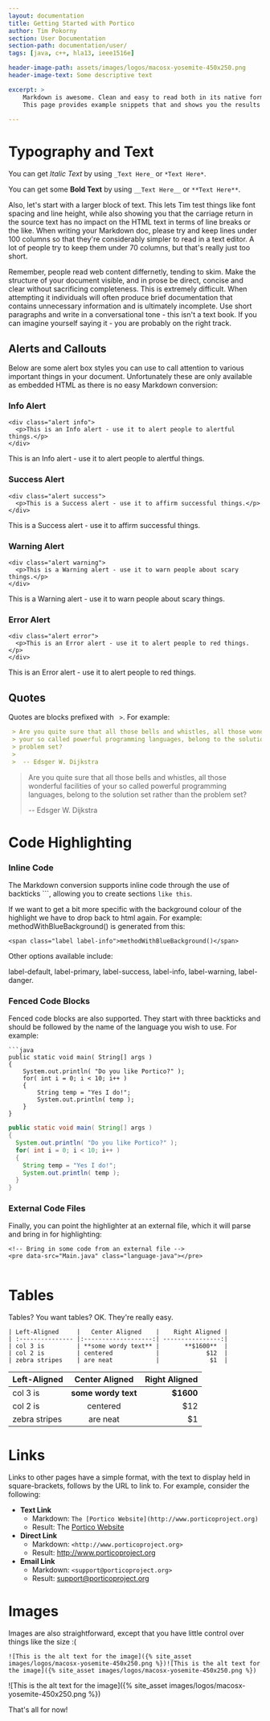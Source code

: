 ```yaml
---
layout: documentation
title: Getting Started with Portico
author: Tim Pokorny
section: User Documentation
section-path: documentation/user/
tags: [java, c++, hla13, ieee1516e]

header-image-path: assets/images/logos/macosx-yosemite-450x250.png
header-image-text: Some descriptive text

excerpt: > 
    Markdown is awesome. Clean and easy to read both in its native form, and when transformed.
    This page provides example snippets that and shows you the results for the Portico site.

---
```


Typography and Text
===================

You can get _Italic Text_ by using `_Text Here_` or `*Text Here*`.

You can get some **Bold Text** by using `__Text Here__` or `**Text Here**`.

Also, let's start with a larger block of text. This lets Tim test things like font spacing
and line height, while also showing you that the carriage return in the source text has no
impact on the HTML text in terms of line breaks or the like. When writing your Markdown doc,
please try and keep lines under 100 columns so that they're considerably simpler to read in
a text editor. A lot of people try to keep them under 70 columns, but that's really just too short.

Remember, people read web content differnetly, tending to skim. Make the structure of your document
visible, and in prose be direct, concise and clear without sacrificing completeness. This is
extremely difficult. When attempting it individuals will often produce brief documentation that
contains unnecessary information and is ultimately incomplete. Use short paragraphs and write in a
conversational tone - this isn't a text book. If you can imagine yourself saying it - you are
probably on the right track.


Alerts and Callouts
-------------------
Below are some alert box styles you can use to call attention to various important things
in your document. Unfortunately these are only available as embedded HTML as there is no
easy Markdown conversion:

### Info Alert

```markup
<div class="alert info">
  <p>This is an Info alert - use it to alert people to alertful things.</p>
</div>
```

<div class="alert info">
  <p>This is an Info alert - use it to alert people to alertful things.</p>
</div>

### Success Alert

```markup
<div class="alert success">
  <p>This is a Success alert - use it to affirm successful things.</p>
</div>
```

<div class="alert success">
  <p>This is a Success alert - use it to affirm successful things.</p>
</div>

### Warning Alert

```markup
<div class="alert warning">
  <p>This is a Warning alert - use it to warn people about scary things.</p>
</div>
```

<div class="alert warning">
  <p>This is a Warning alert - use it to warn people about scary things.</p>
</div>

### Error Alert

```markup
<div class="alert error">
  <p>This is an Error alert - use it to alert people to red things.</p>
</div>
```

<div class="alert error">
  <p>This is an Error alert - use it to alert people to red things.</p>
</div>

Quotes
--------
Quotes are blocks prefixed with ` >`. For example:

```markdown
 > Are you quite sure that all those bells and whistles, all those wonderful facilities of
 > your so called powerful programming languages, belong to the solution set rather than the
 > problem set?
 > 
 >  -- Edsger W. Dijkstra
```

 > Are you quite sure that all those bells and whistles, all those wonderful facilities of
 > your so called powerful programming languages, belong to the solution set rather than the
 > problem set?
 > 
 >  -- Edsger W. Dijkstra


Code Highlighting
=================

### Inline Code

The Markdown conversion supports inline code through the use of backticks ```, allowing you to
create sections `like this`.

If we want to get a bit more specific with the background colour of the highlight we have to
drop back to html again. For example: <span class="label label-info">methodWithBlueBackground()</span>
is generated from this:

```markup
<span class="label label-info">methodWithBlueBackground()</span>
```

Other options available include:

<span class="label label-default">label-default</span>, 
<span class="label label-primary">label-primary</span>, 
<span class="label label-success">label-success</span>, 
<span class="label label-info">label-info</span>, 
<span class="label label-warning">label-warning</span>, 
<span class="label label-danger">label-danger</span>.

### Fenced Code Blocks

Fenced code blocks are also supported. They start with three backticks and should be followed by
the name of the language you wish to use. For example:

```
```java
public static void main( String[] args )
{
	System.out.println( "Do you like Portico?" );
	for( int i = 0; i < 10; i++ )
	{
		String temp = "Yes I do!";
		System.out.println( temp );
	}
}
```

```java
public static void main( String[] args )
{
  System.out.println( "Do you like Portico?" );
  for( int i = 0; i < 10; i++ )
  {
    String temp = "Yes I do!";
    System.out.println( temp );
  }
}
```

### External Code Files

Finally, you can point the highlighter at an external file, which it will parse and bring in
for highlighting:

```markup
<!-- Bring in some code from an external file -->
<pre data-src="Main.java" class="language-java"></pre>
```

<pre data-src="Main.java" class="language-java"></pre>


Tables
======
Tables? You want tables? OK. They're really easy.

```markup
| Left-Aligned     |   Center Aligned    |    Right Aligned |
| :--------------- |:-------------------:| ----------------:|
| col 3 is         | **some wordy text** |       **$1600**  |
| col 2 is         | centered            |             $12  |
| zebra stripes    | are neat            |              $1  |
```

| Left-Aligned     |   Center Aligned    |    Right Aligned |
| :--------------- |:-------------------:| ----------------:|
| col 3 is         | **some wordy text** |       **$1600**  |
| col 2 is         | centered            |             $12  |
| zebra stripes    | are neat            |              $1  |



Links
======
Links to other pages have a simple format, with the text to display held in square-brackets,
follows by the URL to link to. For example, consider the following:

  - **Text Link**
    - Markdown: `The [Portico Website](http://www.porticoproject.org)`
    - Result: The [Portico Website](http://www.porticoproject.org)
  - **Direct Link**
    - Markdown: `<http://www.porticoproject.org>`
    - Result: <http://www.porticoproject.org>
  - **Email Link**
    - Markdown: `<support@porticoproject.org>`
    - Result: <support@porticoproject.org>


Images
======
Images are also straightforward, except that you have little control over things like the size :(

```markup
![This is the alt text for the image]({% site_asset images/logos/macosx-yosemite-450x250.png %})![This is the alt text for the image]({% site_asset images/logos/macosx-yosemite-450x250.png %})
```

![This is the alt text for the image]({% site_asset images/logos/macosx-yosemite-450x250.png %})

That's all for now!